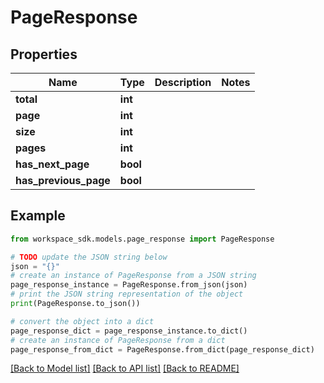 # PageResponse


## Properties

Name | Type | Description | Notes
------------ | ------------- | ------------- | -------------
**total** | **int** |  | 
**page** | **int** |  | 
**size** | **int** |  | 
**pages** | **int** |  | 
**has_next_page** | **bool** |  | 
**has_previous_page** | **bool** |  | 

## Example

```python
from workspace_sdk.models.page_response import PageResponse

# TODO update the JSON string below
json = "{}"
# create an instance of PageResponse from a JSON string
page_response_instance = PageResponse.from_json(json)
# print the JSON string representation of the object
print(PageResponse.to_json())

# convert the object into a dict
page_response_dict = page_response_instance.to_dict()
# create an instance of PageResponse from a dict
page_response_from_dict = PageResponse.from_dict(page_response_dict)
```
[[Back to Model list]](../README.md#documentation-for-models) [[Back to API list]](../README.md#documentation-for-api-endpoints) [[Back to README]](../README.md)


